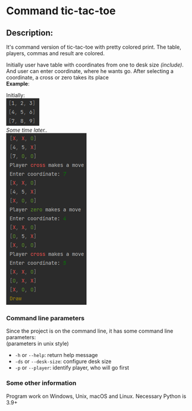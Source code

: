 # Command tic-tac-toe
## Description:
It's command version of tic-tac-toe with pretty colored print. The table, players, commas and result are colored.

Initially user have table 
with coordinates from one to desk size _(include)_. And user can enter coordinate, 
where he wants go. After selecting a coordinate, a cross or zero takes its place</br>
**Example**:

   Initially: </br>![](images/exp1.png)</br>
   _Some time later.._</br>
      ![](images/example2.png)

### Command line parameters
Since the project is on the command line, it has some command line parameters:</br>
(parameters in unix style)
- `-h` or `--help`: return help message
- `-ds` or `--desk-size`: configure desk size
- `-p` or `--player`: identify player, who will go first

### Some other information
Program work on Windows, Unix, macOS and Linux. Necessary Python is 3.9+
